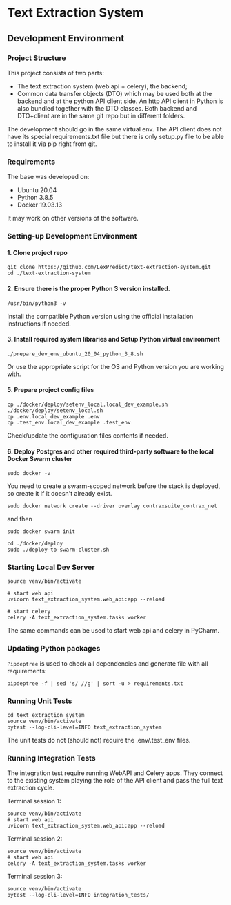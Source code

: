 # Text Extraction System

## Development Environment
### Project Structure

This project consists of two parts:
 - The text extraction system (web api + celery), the backend;
 - Common data transfer objects (DTO) which may be used both at the backend and at the python API client side.
An http API client in Python is also bundled together with the DTO classes.
Both backend and DTO+client are in the same git repo but in different folders.

The development should go in the same virtual env. The API client does not have its special requirements.txt file 
but there is only setup.py file to be able to install it via pip right from git.

### Requirements
The base was developed on:
- Ubuntu 20.04
- Python 3.8.5
- Docker 19.03.13

It may work on other versions of the software.

### Setting-up Development Environment

#### 1. Clone project repo
```
git clone https://github.com/LexPredict/text-extraction-system.git
cd ./text-extraction-system
``` 
#### 2. Ensure there is the proper Python 3 version installed.
```
/usr/bin/python3 -v
```
Install the compatible Python version using the official installation instructions if needed.
#### 3. Install required system libraries and Setup Python virtual environment
```
./prepare_dev_env_ubuntu_20_04_python_3_8.sh
```
Or use the appropriate script for the OS and Python version you are working with. 
#### 5. Prepare project config files
```
cp ./docker/deploy/setenv_local.local_dev_example.sh ./docker/deploy/setenv_local.sh
cp .env.local_dev_example .env
cp .test_env.local_dev_example .test_env
```
Check/update the configuration files contents if needed.
#### 6. Deploy Postgres and other required third-party software to the local Docker Swarm cluster
```
sudo docker -v
```
You need to create a swarm-scoped network before the stack is deployed, so create it if it doesn't already exist.
```
sudo docker network create --driver overlay contraxsuite_contrax_net
```
and then
```
sudo docker swarm init

cd ./docker/deploy
sudo ./deploy-to-swarm-cluster.sh
``` 

### Starting Local Dev Server
```
source venv/bin/activate

# start web api
uvicorn text_extraction_system.web_api:app --reload

# start celery
celery -A text_extraction_system.tasks worker
```
The same commands can be used to start web api and celery in PyCharm.

### Updating Python packages
`Pipdeptree` is used to check all dependencies and generate file with all requirements:
```
pipdeptree -f | sed 's/ //g' | sort -u > requirements.txt
```

### Running Unit Tests
```
cd text_extraction_system
source venv/bin/activate
pytest --log-cli-level=INFO text_extraction_system
```
The unit tests do not (should not) require the .env/.test_env files.

### Running Integration Tests
The integration test require running WebAPI and Celery apps.
They connect to the existing system playing the role of the API client and pass the full text extraction cycle.

Terminal session 1:
```
source venv/bin/activate
# start web api
uvicorn text_extraction_system.web_api:app --reload
```
Terminal session 2:
```
source venv/bin/activate
# start web api
celery -A text_extraction_system.tasks worker
```
Terminal session 3:
```
source venv/bin/activate
pytest --log-cli-level=INFO integration_tests/
```
